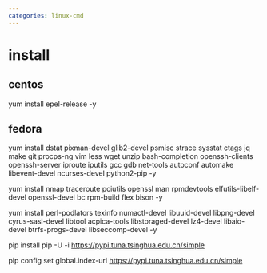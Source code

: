 ```yaml
---
categories: linux-cmd
---
```


# install

## centos
yum install epel-release -y

## fedora
yum install dstat pixman-devel glib2-devel psmisc strace sysstat ctags jq make git procps-ng vim less wget unzip bash-completion openssh-clients openssh-server iproute iputils gcc gdb net-tools autoconf automake libevent-devel ncurses-devel python2-pip -y

yum install nmap traceroute pciutils openssl man rpmdevtools elfutils-libelf-devel openssl-devel bc rpm-build flex bison -y

yum install perl-podlators texinfo numactl-devel libuuid-devel libpng-devel cyrus-sasl-devel libtool acpica-tools libstoraged-devel lz4-devel libaio-devel btrfs-progs-devel libseccomp-devel -y

pip install pip -U -i https://pypi.tuna.tsinghua.edu.cn/simple

pip config set global.index-url https://pypi.tuna.tsinghua.edu.cn/simple
